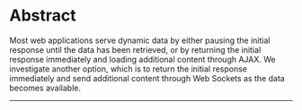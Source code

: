 # Abstract

Most web applications serve dynamic data by either pausing the initial response until the data has been retrieved, or by returning the initial response immediately and loading additional content through AJAX.
We investigate another option, which is to return the initial response immediately and send additional content through Web Sockets as the data becomes available.

--------------------------------
